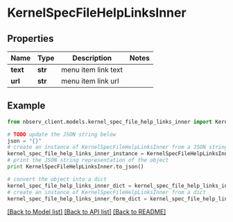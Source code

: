 # KernelSpecFileHelpLinksInner


## Properties

Name | Type | Description | Notes
------------ | ------------- | ------------- | -------------
**text** | **str** | menu item link text | 
**url** | **str** | menu item link url | 

## Example

```python
from nbserv_client.models.kernel_spec_file_help_links_inner import KernelSpecFileHelpLinksInner

# TODO update the JSON string below
json = "{}"
# create an instance of KernelSpecFileHelpLinksInner from a JSON string
kernel_spec_file_help_links_inner_instance = KernelSpecFileHelpLinksInner.from_json(json)
# print the JSON string representation of the object
print KernelSpecFileHelpLinksInner.to_json()

# convert the object into a dict
kernel_spec_file_help_links_inner_dict = kernel_spec_file_help_links_inner_instance.to_dict()
# create an instance of KernelSpecFileHelpLinksInner from a dict
kernel_spec_file_help_links_inner_form_dict = kernel_spec_file_help_links_inner.from_dict(kernel_spec_file_help_links_inner_dict)
```
[[Back to Model list]](../README.md#documentation-for-models) [[Back to API list]](../README.md#documentation-for-api-endpoints) [[Back to README]](../README.md)


